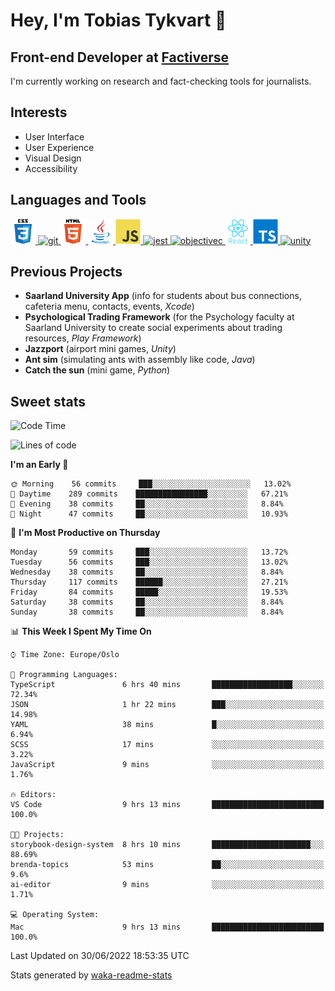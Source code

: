 # Hey, I'm Tobias Tykvart 🦉
## Front-end Developer at [Factiverse](https://www.factiverse.no/)

I'm currently working on research and fact-checking tools for journalists.

## Interests

- User Interface
- User Experience
- Visual Design
- Accessibility

## Languages and Tools
<p align="left"> <a href="https://www.w3schools.com/css/" target="_blank" rel="noreferrer"> <img src="https://raw.githubusercontent.com/devicons/devicon/master/icons/css3/css3-original-wordmark.svg" alt="css3" width="40" height="40"/> </a> <a href="https://git-scm.com/" target="_blank" rel="noreferrer"> <img src="https://www.vectorlogo.zone/logos/git-scm/git-scm-icon.svg" alt="git" width="40" height="40"/> </a> <a href="https://www.w3.org/html/" target="_blank" rel="noreferrer"> <img src="https://raw.githubusercontent.com/devicons/devicon/master/icons/html5/html5-original-wordmark.svg" alt="html5" width="40" height="40"/> </a> <a href="https://www.java.com" target="_blank" rel="noreferrer"> <img src="https://raw.githubusercontent.com/devicons/devicon/master/icons/java/java-original.svg" alt="java" width="40" height="40"/> </a> <a href="https://developer.mozilla.org/en-US/docs/Web/JavaScript" target="_blank" rel="noreferrer"> <img src="https://raw.githubusercontent.com/devicons/devicon/master/icons/javascript/javascript-original.svg" alt="javascript" width="40" height="40"/> </a> <a href="https://jestjs.io" target="_blank" rel="noreferrer"> <img src="https://www.vectorlogo.zone/logos/jestjsio/jestjsio-icon.svg" alt="jest" width="40" height="40"/> </a> <a href="https://developer.apple.com/library/archive/documentation/Cocoa/Conceptual/ProgrammingWithObjectiveC/Introduction/Introduction.html" target="_blank" rel="noreferrer"> <img src="https://www.vectorlogo.zone/logos/apple_objectivec/apple_objectivec-icon.svg" alt="objectivec" width="40" height="40"/> </a> <a href="https://reactjs.org/" target="_blank" rel="noreferrer"> <img src="https://raw.githubusercontent.com/devicons/devicon/master/icons/react/react-original-wordmark.svg" alt="react" width="40" height="40"/> </a> <a href="https://www.typescriptlang.org/" target="_blank" rel="noreferrer"> <img src="https://raw.githubusercontent.com/devicons/devicon/master/icons/typescript/typescript-original.svg" alt="typescript" width="40" height="40"/> </a> <a href="https://unity.com/" target="_blank" rel="noreferrer"> <img src="https://www.vectorlogo.zone/logos/unity3d/unity3d-icon.svg" alt="unity" width="40" height="40"/> </a> </p>

## Previous Projects

- **Saarland University App** (info for students about bus connections, cafeteria menu, contacts, events, *Xcode*)
- **Psychological Trading Framework** (for the Psychology faculty at Saarland University to create social experiments about trading resources, *Play Framework*)
- **Jazzport** (airport mini games, *Unity*)
- **Ant sim** (simulating ants with assembly like code, *Java*)
- **Catch the sun** (mini game, *Python*)

## Sweet stats

<!--START_SECTION:waka-->
![Code Time](http://img.shields.io/badge/Code%20Time-0%20secs-blue)

![Lines of code](https://img.shields.io/badge/From%20Hello%20World%20I%27ve%20Written-84%20Thousand%20lines%20of%20code-blue)

**I'm an Early 🐤** 

```text
🌞 Morning    56 commits     ███░░░░░░░░░░░░░░░░░░░░░░   13.02% 
🌆 Daytime    289 commits    ████████████████░░░░░░░░░   67.21% 
🌃 Evening    38 commits     ██░░░░░░░░░░░░░░░░░░░░░░░   8.84% 
🌙 Night      47 commits     ██░░░░░░░░░░░░░░░░░░░░░░░   10.93%

```
📅 **I'm Most Productive on Thursday** 

```text
Monday       59 commits     ███░░░░░░░░░░░░░░░░░░░░░░   13.72% 
Tuesday      56 commits     ███░░░░░░░░░░░░░░░░░░░░░░   13.02% 
Wednesday    38 commits     ██░░░░░░░░░░░░░░░░░░░░░░░   8.84% 
Thursday     117 commits    ██████░░░░░░░░░░░░░░░░░░░   27.21% 
Friday       84 commits     █████░░░░░░░░░░░░░░░░░░░░   19.53% 
Saturday     38 commits     ██░░░░░░░░░░░░░░░░░░░░░░░   8.84% 
Sunday       38 commits     ██░░░░░░░░░░░░░░░░░░░░░░░   8.84%

```


📊 **This Week I Spent My Time On** 

```text
⌚︎ Time Zone: Europe/Oslo

💬 Programming Languages: 
TypeScript               6 hrs 40 mins       ██████████████████░░░░░░░   72.34% 
JSON                     1 hr 22 mins        ███░░░░░░░░░░░░░░░░░░░░░░   14.98% 
YAML                     38 mins             █░░░░░░░░░░░░░░░░░░░░░░░░   6.94% 
SCSS                     17 mins             ░░░░░░░░░░░░░░░░░░░░░░░░░   3.22% 
JavaScript               9 mins              ░░░░░░░░░░░░░░░░░░░░░░░░░   1.76%

🔥 Editors: 
VS Code                  9 hrs 13 mins       █████████████████████████   100.0%

🐱‍💻 Projects: 
storybook-design-system  8 hrs 10 mins       ██████████████████████░░░   88.69% 
brenda-topics            53 mins             ██░░░░░░░░░░░░░░░░░░░░░░░   9.6% 
ai-editor                9 mins              ░░░░░░░░░░░░░░░░░░░░░░░░░   1.71%

💻 Operating System: 
Mac                      9 hrs 13 mins       █████████████████████████   100.0%

```


 Last Updated on 30/06/2022 18:53:35 UTC
<!--END_SECTION:waka-->
Stats generated by [waka-readme-stats](https://github.com/anmol098/waka-readme-stats)
